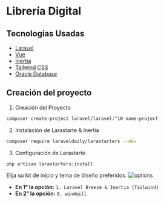 # Librería Digital
>

## Tecnologías Usadas
- [Laravel](https://laravel.com/docs/11.x/installation)
- [Vue](https://vuejs.org/guide/introduction.html)
- [Inertia](https://inertiajs.com/server-side-setup)
- [Tailwind CSS](https://tailwindcss.com/docs/installation)
- [Oracle Database](https://docs.oracle.com/en/cloud/paas/base-database/index.html)



## Creación del proyecto
1. Creación del Proyecto
```bash
composer create-project laravel/laravel:^10 name-project
```

2. Instalación de Larastarte & Inertia
```bash
composer require laraveldaily/larastarters --dev
```

3. Configuración de Larastarte
```bash
php artisan larastarters:install
```

Elija su kit de inicio y tema de diseño preferidos.
![options](https://camo.githubusercontent.com/6d2cf72816ff06dd6f0a657783357ad2da9cdf6c1c467debaff4fe681f0a077a/68747470733a2f2f6c61726176656c6461696c792e636f6d2f75706c6f6164732f323032332f30322f3232303331343331332d64333035353035312d333939372d343237642d393864662d3862633762626433346464372e706e67)
- **En 1° la opción:** ``1. Laravel Breeze & Inertia (Tailwind)``
- **En 2° la opción:** ``0. windmill``
